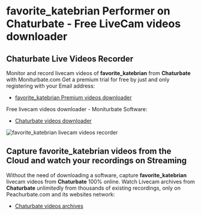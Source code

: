 # favorite_katebrian Performer on Chaturbate - Free LiveCam videos downloader

## Chaturbate Live Videos Recorder

Monitor and record livecam videos of **favorite_katebrian** from **Chaturbate** with Moniturbate.com
Get a premium trial for free by just and only registering with your Email address:
* [favorite_katebrian Premium videos downloader](https://moniturbate.com/request-demo-licence-key.html)

Free livecam videos downloader - Moniturbate Software:
* [Chaturbate videos downloader](https://moniturbate.com/moniturbate-download-software.html)

![favorite_katebrian livecam videos recorder](https://peachurnet.com/templates/moniturbate-software.png)


## Capture favorite_katebrian videos from the Cloud and watch your recordings on Streaming

Without the need of downloading a software, capture **favorite_katebrian** livecam videos from **Chaturbate** 100% online.
Watch Livecam archives from **Chaturbate** unlimitedly from thousands of existing recordings, only on Peachurbate.com and its websites network:
* [Chaturbate videos archives](https://peachurnet.com/)